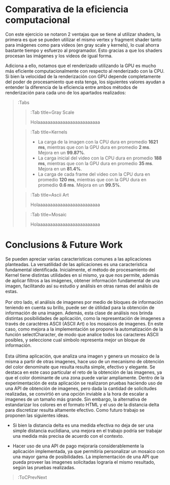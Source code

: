 # Comparativa de la eficiencia computacional

Con este ejercicio se notaron 2 ventajas que se tiene al utilizar shaders, la primera es que se pueden utilizar el mismo vertex y fragment shader tanto para imágenes como para videos (en gray scale y kernels), lo cual ahorra bastante tiempo y esfuerzo al programador. Esto gracias a que los shaders procesan las imágenes y los videos de igual forma.

Adiciona a ello, notamos que el renderizado utilizando la GPU es mucho más eficiente computacionalmente con respecto al renderizado con la CPU. 
Si bien la velocidad de la renderización con GPU depende completamente del poder de procesamiento que esta tenga, los siguientes valores ayudan a entender la diferencia de la eficiencia entre ambos métodos de renderización para cada uno de los apartados realizados:


> :Tabs
> > :Tab title=Gray Scale
> >
> > Holaaaaaaaaaaaaaaaaaaaaaaaaa
> 
> > :Tab title=Kernels
> > 
> > 
> > * La carga de la imagen con la CPU dura en promedio **1621 ms**, mientras que con la GPU dura en promedio **2 ms**. Mejora en un **99.87%**.
> > * La carga inicial del video con la CPU dura en promedio **188 ms**, mientras que con la GPU dura en promedio **35 ms**. Mejora en un **81.4%**.
> > * La carga de cada frame del video con la CPU dura en promedio **120 ms**, mientras que con la GPU dura en promedio **0.6 ms**. Mejora en un **99.5%**.
> > 
> 
> > :Tab title=Ascii Art
> > 
> > Holaaaaaaaaaaaaaaaaaaaaaaaaa
> 
> > :Tab title=Mosaic
> > 
> > Holaaaaaaaaaaaaaaaaaaaaaaaaa
>

# Conclusions & Future Work

Se pueden apreciar varias caracteristicas comunes a las aplicaciones planteadas. La versatilidad de las aplicaciones es una caracteristica fundamental identificada. Inicialmente, el método de procesamiento del Kernel tiene distintas utilidades en sí mismo, ya que nos permite, además de aplicar filtros a las imágenes, obtener información fundamental de una imagen, facilitando así su estudio y análisis en otras ramas del análsis de estas. 
<br/>
<br/>
Por otro lado, el análisis de imagenes por medio de bloques de información teniendo en cuenta su brillo, puede ser de útilidad para la obtención de información de una imagen. Además, esta clase de análisis nos brinda distintas posibilidades de aplicación, como la representación de imagenes a través de caractéres ASCII (ASCII Art) o los mosaicos de imagenes.
En este caso, como mejora a la implementación se propone la automatización de la función selectCharacter, de modo que analice todos los caracteres ASCII posibles, y seleccione cual simbolo representa mejor un bloque de información.
<br/>
<br/>
Esta última aplicación, que analiza una imagen y genera un mosaico de la misma a partir de otras imagenes, hace uso de un mecanismo de obtención del color denomínate que resulta resulta simple, efectivo y elegante. Se destaca en este caso particular el reto de la obtención de las imagenes, ya que el color dominante de una zona puede variar ampliamente. Dentro de la experimentación de esta aplicación se realizaron pruebas haciendo uso de una API de obtención de imagenes, pero dada la cantidad de solicitudes realizadas, se convirtió en una opción inviable a la hora de escalar a imagenes de un tamaño más grande. Sin embargo, la alternativa de estandarizar los colores en el formato HTML y el uso de la distancia delta para discretizar resulta altamente efectivo. Como futuro trabajo se proponen las siguientes ideas.

* Si bien la distancia delta es una medida efectiva no deja de ser una simple distancia euclidiana, una mejora en el trabajo podría ser trabajar una medida más precisa de acuerdo con el contexto. 

* Hacer uso de una API de pago mejoraría considerablemente la aplicación implementada, ya que permitiría personalizar un mosaico con una mayor gama de posibilidades. La implementación de una API que pueda proveer las imagenes solicitadas lograría el mismo resultado, según las pruebas realizadas. 

> :ToCPrevNext

<!--
El kernel es un método de procesamiento de imágenes muy versátil, pues no solo sirve para aplicar filtros a las imágenes, sino que también permiten la obtención de carácteristicas de una imagen, facilitando así el estudio de las imagenes, y su aplicación en otras áreas que hacen uso de imágenes. Finalmente, para un trabajo futuro este tema se puede profundizar y desarrollar con la investigación y experimentación sobre cada uno de los filtros y la razón por la cual cada uno de ellos genera el debido efecto.



<br/>
<br/>
<br/>
<br/>

# ASCII Art
## Conclusions & future work

Se concluye que el análisis por medio de bloques de información y brillo puede ser de utilidad para la representación fiel de una imagen, pero en algunos casos pueden requerirse distintos algoritmos para medir le intensidad, ya que esta puede verse distorsionada y no ser una medida a representar fiable.
Como trabajo futuro se propone la automatización de la función selectCharacter, de modo que analice todos los caracteres ASCII posibles, y seleccione cual simbolo representa mejor un bloque de información.


<br/>
<br/>
<br/>
<br/>


# Mosaic - Images
## Conclusions & Future Work

Para finalizar se concluye que el mecanismo de obtención del color denomínate resulta simple, sencillo, efectivo y elegante, por otro lado, se destaca que fue inviable hacer uso de una API, pero la alternativa de estandarizar los colores en el formato HTML y el uso de la distancia delta para discretizar resulta altamente efectivo. Como futuro trabajo se proponen las siguientes ideas.

-->
